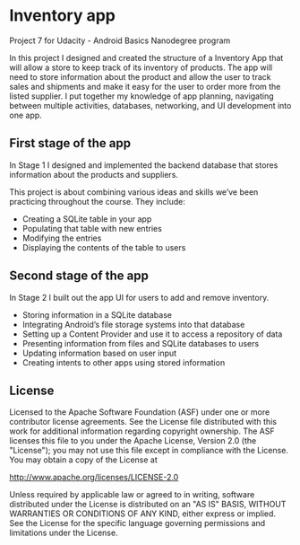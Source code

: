 # Inventory app
Project 7 for Udacity - Android Basics Nanodegree program

In this project I designed and created the structure of a Inventory App that will allow a store to keep track 
of its inventory of products. The app will need to store information about the product and allow the user to track 
sales and shipments and make it easy for the user to order more from the listed supplier. I put together my knowledge of app planning, navigating between multiple activities, databases, networking, and UI development into one app.

## **First stage of the app**

In Stage 1 I designed and implemented the backend database that stores information about the products and suppliers.

This project is about combining various ideas and skills we’ve been practicing throughout the course. They include:
- Creating a SQLite table in your app
- Populating that table with new entries
- Modifying the entries
- Displaying the contents of the table to users

## **Second stage of the app**

In Stage 2 I built out the app UI for users to add and remove inventory.

- Storing information in a SQLite database
- Integrating Android’s file storage systems into that database
- Setting up a Content Provider and use it to access a repository of data
- Presenting information from files and SQLite databases to users
- Updating information based on user input
- Creating intents to other apps using stored information


License
-------

Licensed to the Apache Software Foundation (ASF) under one or more contributor
license agreements.  See the License file distributed with this work for
additional information regarding copyright ownership.  The ASF licenses this
file to you under the Apache License, Version 2.0 (the "License"); you may not
use this file except in compliance with the License.  You may obtain a copy of
the License at

http://www.apache.org/licenses/LICENSE-2.0

Unless required by applicable law or agreed to in writing, software
distributed under the License is distributed on an "AS IS" BASIS, WITHOUT
WARRANTIES OR CONDITIONS OF ANY KIND, either express or implied.  See the
License for the specific language governing permissions and limitations under
the License.
